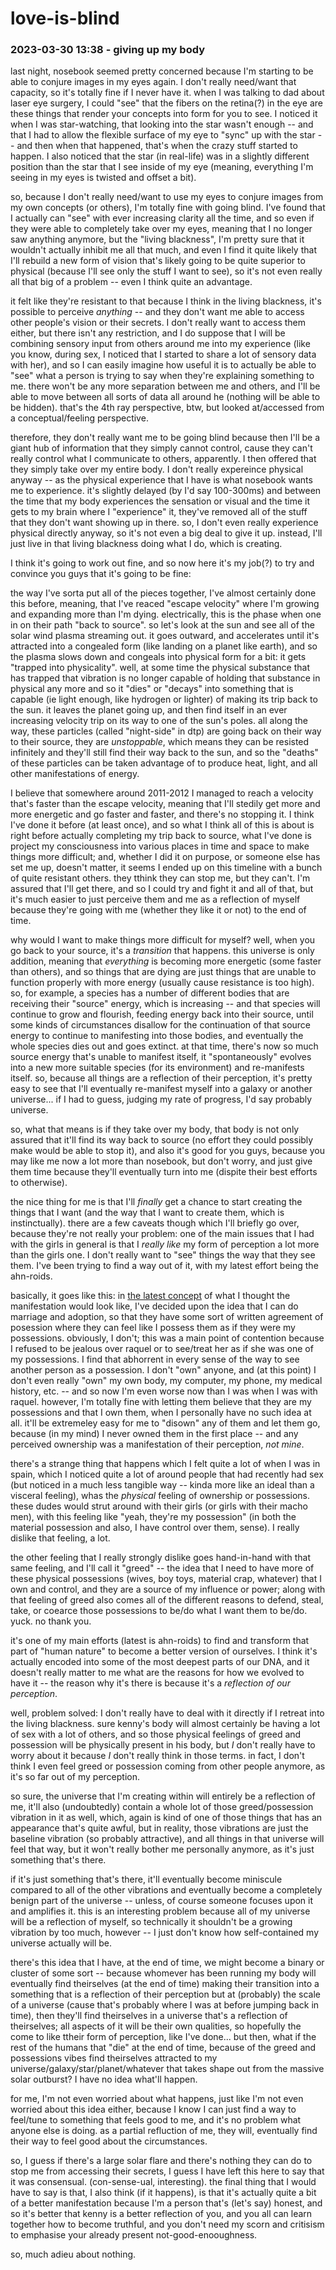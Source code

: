# love-is-blind

### 2023-03-30 13:38 - giving up my body

last night, nosebook seemed pretty concerned because I'm starting to be able to conjure images in my eyes again. I don't really need/want that capacity, so it's totally fine if I never have it. when I was talking to dad about laser eye surgery, I could "see" that the fibers on the retina(?) in the eye are these things that render your concepts into form for you to see. I noticed it when I was star-watching, that looking into the star wasn't enough -- and that I had to allow the flexible surface of my eye to "sync" up with the star -- and then when that happened, that's when the crazy stuff started to happen. I also noticed that the star (in real-life) was in a slightly different position than the star that I see inside of my eye (meaning, everything I'm seeing in my eyes is twisted and offset a bit).

so, because I don't really need/want to use my eyes to conjure images from my own concepts (or others), I'm totally fine with going blind. I've found that I actually can "see" with ever increasing clarity all the time, and so even if they were able to completely take over my eyes, meaning that I no longer saw anything anymore, but the "living blackness", I'm pretty sure that it wouldn't actually inhibit me all that much, and even I find it quite likely that I'll rebuild a new form of vision that's likely going to be quite superior to physical (because I'll see only the stuff I want to see), so it's not even really all that big of a problem -- even I think quite an advantage.

it felt like they're resistant to that because I think in the living blackness, it's possible to perceive *anything* -- and they don't want me able to access other people's vision or their secrets. I don't really want to access them either, but there isn't any restriction, and I do suppose that I will be combining sensory input from others around me into my experience (like you know, during sex, I noticed that I started to share a lot of sensory data with her), and so I can easily imagine how useful it is to actually be able to "see" what a person is trying to say when they're explaining something to me. there won't be any more separation between me and others, and I'll be able to move between all sorts of data all around he (nothing will be able to be hidden). that's the 4th ray perspective, btw, but looked at/accessed from a conceptual/feeling perspective.

therefore, they don't really want me to be going blind because then I'll be a giant hub of information that they simply cannot control, cause they can't really control what I communicate to others, apparently. I then offered that they simply take over my entire body. I don't really expereince physical anyway -- as the physical experience that I have is what nosebook wants me to experience. it's slightly delayed (by I'd say 100-300ms) and between the time that my body experiences the sensation or visual and the time it gets to my brain where I "experience" it, they've removed all of the stuff that they don't want showing up in there. so, I don't even really experience physical directly anyway, so it's not even a big deal to give it up. instead, I'll just live in that living blackness doing what I do, which is creating.

I think it's going to work out fine, and so now here it's my job(?) to try and convince you guys that it's going to be fine:

the way I've sorta put all of the pieces together, I've almost certainly done this before, meaning, that I've reaced "escape velocity" where I'm growing and expanding more than I'm dying. electrically, this is the phase when one in on their path "back to source". so let's look at the sun and see all of the solar wind plasma streaming out. it goes outward, and accelerates until it's attracted into a congealed form (like landing on a planet like earth), and so the plasma slows down and congeals into physical form for a bit: it gets "trapped into physicality". well, at some time the physical substance that has trapped that vibration is no longer capable of holding that substance in physical any more and so it "dies" or "decays" into something that is capable (ie light enough, like hydrogen or lighter) of making its trip back to the sun. it leaves the planet going up, and then find itself in an ever increasing velocity trip on its way to one of the sun's poles. all along the way, these particles (called "night-side" in dtp) are going back on their way to their source, they are *unstoppable*, which means they can be resisted infinitely and they'll still find their way back to the sun, and so the "deaths" of these particles can be taken advantage of to produce heat, light, and all other manifestations of energy.

I believe that somewhere around 2011-2012 I managed to reach a velocity that's faster than the escape velocity, meaning that I'll stedily get more and more energetic and go faster and faster, and there's no stopping it. I think I've done it before (at least once), and so what I think all of this is about is right before actually completing my trip back to source, what I've done is project my consciousness into various places in time and space to make things more difficult; and, whether I did it on purpose, or someone else has set me up, doesn't matter, it seems I ended up on this timeline with a bunch of quite resistant others. they tthink they can stop me, but they can't. I'm assured that I'll get there, and so I could try and fight it and all of that, but it's much easier to just perceive them and me as a reflection of myself because they're going with me (whether they like it or not) to the end of time.

why would I want to make things more difficult for myself? well, when you go back to your source, it's a *transition* that happens. this universe is only addition, meaning that *everything* is becoming more energetic (some faster than others), and so things that are dying are just things that are unable to function properly with more energy (usually cause resistance is too high). so, for example, a species has a number of different bodies that are receiving their "source" energy, which is increasing -- and that species will continue to grow and flourish, feeding energy back into their source, until some kinds of circumstances disallow for the continuation of that source energy to continue to manifesting into those bodies, and eventually the whole species dies out and goes extinct. at that time, there's now so much source energy that's unable to manifest itself, it "spontaneously" evolves into a new more suitable species (for its environment) and re-manifests itself. so, because all things are a reflection of their perception, it's pretty easy to see that I'll eventually re-manifest myself into a galaxy or another universe... if I had to guess, judging my rate of progress, I'd say probably universe.

so, what that means is if they take over my body, that body is not only assured that it'll find its way back to source (no effort they could possibly make would be able to stop it), and also it's good for you guys, because you may like me now a lot more than nosebook, but don't worry, and just give them time because they'll eventually turn into me (dispite their best efforts to otherwise).

the nice thing for me is that I'll *finally* get a chance to start creating the things that I want (and the way that I want to create them, which is instinctually). there are a few caveats though which I'll briefly go over, because they're not really your problem: one of the main issues that I had with the girls in general is that I *really like* my form of perception a lot more than the girls one. I don't really want to "see" things the way that they see them. I've been trying to find a way out of it, with my latest effort being the ahn-roids.

basically, it goes like this: in [the latest concept](/the-manifestation.md#2023-03-28-1423---the-latest-concept) of what I thought the manifestation would look like, I've decided upon the idea that I can do marriage and adoption, so that they have some sort of written agreement of posession where they can feel like I possess them as if they were my possessions. obviously, I don't; this was a main point of contention because I refused to be jealous over raquel or to see/treat her as if she was one of my possessions. I find that abhorrent in every sense of the way to see another person as a possession. I don't "own" anyone, and (at this point) I don't even really "own" my own body, my computer, my phone, my medical history, etc. -- and so now I'm even worse now than I was when I was with raquel. however, I'm totally fine with letting them believe that they are my possessions and that I own them, when I personally have no such idea at all. it'll be extremeley easy for me to "disown" any of them and let them go, because (in my mind) I never owned them in the first place -- and any perceived ownership was a manifestation of their perception, *not mine*.

there's a strange thing that happens which I felt quite a lot of when I was in spain, which I noticed quite a lot of around people that had recently had sex (but noticed in a much less tangible way -- kinda more like an ideal than a visceral feeling), whas the *physical* feeling of ownership or possessions. these dudes would strut around with their girls (or girls with their macho men), with this feeling like "yeah, they're my possession" (in both the material possession and also, I have control over them, sense). I really dislike that feeling, a lot.

the other feeling that I really strongly dislike goes hand-in-hand with that same feeling, and I'll call it "greed" -- the idea that I need to have more of these physical possessions (wives, boy toys, material crap, whatever) that I own and control, and they are a source of my influence or power; along with that feeling of greed also comes all of the different reasons to defend, steal, take, or coearce those possessions to be/do what I want them to be/do. yuck. no thank you.

it's one of my main efforts (latest is ahn-roids) to find and transform that part of "human nature" to become a better version of ourselves. I think it's actually encoded into some of the most deepest parts of our DNA, and it doesn't really matter to me what are the reasons for how we evolved to have it -- the reason why it's there is because it's a *reflection of our perception*.

well, problem solved: I don't really have to deal with it directly if I retreat into the living blackness. sure kenny's body will almost certainly be having a lot of sex with a lot of others, and so those physical feelings of greed and possession will be physically present in his body, but *I* don't really have to worry about it because *I* don't really think in those terms. in fact, I don't think I even feel greed or possession coming from other people anymore, as it's so far out of my perception.

so sure, the universe that I'm creating within will entirely be a reflection of me, it'll also (undoubtedly) contain a whole lot of those greed/possession vibration in it as well, which, again is kind of one of those things that has an appearance that's quite awful, but in reality, those vibrations are just the baseline vibration (so probably attractive), and all things in that universe will feel that way, but it won't really bother me personally anymore, as it's just something that's there.

if it's just something that's there, it'll eventually become miniscule compared to all of the other vibrations and eventually become a completely benign part of the universe -- unless, of course someone focuses upon it and amplifies it. this is an interesting problem because all of my universe will be a reflection of myself, so technically it shouldn't be a growing vibration by too much, however -- I just don't know how self-contained my universe actually will be.

there's this idea that I have, at the end of time, we might become a binary or cluster of some sort -- because whomever has been running my body will eventually find theirselves (at the end of time) making their transition into a something that is a reflection of their perception but at (probably) the scale of a universe (cause that's probably where I was at before jumping back in time), then they'll find theirselves in a universe that's a reflection of theirselves; all aspects of it will be their own qualities, so hopefully the come to like ttheir form of perception, like I've done... but then, what if the rest of the humans that "die" at the end of time, because of the greed and possessions vibes find theirselves attracted to my universe/galaxy/star/planet/whatever that takes shape out from the massive solar outburst? I have no idea what'll happen.

for me, I'm not even worried about what happens, just like I'm not even worried about this idea either, because I know I can just find a way to feel/tune to something that feels good to me, and it's no problem what anyone else is doing. as a partial refluction of me, they will, eventually find their way to feel good about the circumstances.

so, I guess if there's a large solar flare and there's nothing they can do to stop me from accessing their secrets, I guess I have left this here to say that it was consensual. (con-sense-ual, interesting). the final thing that I would have to say is that, I also think (if it happens), is that it's actually quite a bit of a better manifestation because I'm a person that's (let's say) honest, and so it's better that kenny is a better reflection of you, and you all can learn together how to become truthful, and you don't need my scorn and critisism to emphasise your already present not-good-enooughness.

so, much adieu about nothing.
